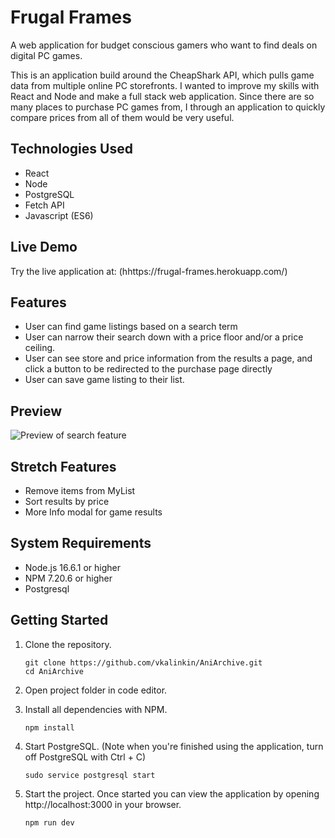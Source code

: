 # Frugal Frames

A web application for budget conscious gamers who want to find deals on digital PC games.

This is an application build around the CheapShark API, which pulls game data from multiple online PC storefronts. I wanted to improve my skills with React and Node and make a full stack web application. Since there are so many places to purchase PC games from, I through an application to quickly compare prices from all of them would be very useful.

## Technologies Used

- React
- Node
- PostgreSQL
- Fetch API
- Javascript (ES6)


## Live Demo

Try the live application at: (hhttps://frugal-frames.herokuapp.com/)

## Features

- User can find game listings based on a search term
- User can narrow their search down with a price floor and/or a price ceiling.
- User can see store and price information from the results a page, and click a button to be redirected to the purchase page directly
- User can save game listing to their list.

## Preview

![Preview of search feature](https://github.com/vkalinkin/Frugal-Frames/blob/master/server/public/images/frugalFrames1.gif)

## Stretch Features

- Remove items from MyList
- Sort results by price
- More Info modal for game results

## System Requirements

- Node.js 16.6.1 or higher
- NPM 7.20.6 or higher
- Postgresql

## Getting Started

1. Clone the repository.

    ```shell
    git clone https://github.com/vkalinkin/AniArchive.git
    cd AniArchive
    ```

1. Open project folder in code editor.

1. Install all dependencies with NPM.

    ```shell
    npm install
    ```
1. Start PostgreSQL. (Note when you're finished using the application, turn off PostgreSQL with Ctrl + C)

    ```shell
    sudo service postgresql start
    ```

1. Start the project. Once started you can view the application by opening http://localhost:3000 in your browser.

    ```shell
    npm run dev
    ```
